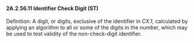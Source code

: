 #### 2A.2.56.11 Identifier Check Digit (ST)

Definition: A digit, or digits, exclusive of the identifier in _CX.1_, calculated by applying an algorithm to all or some of the digits in the number, which may be used to test validity of the non-check-digit identifier.

